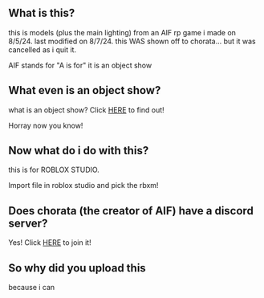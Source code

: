 ## What is this?
this is models (plus the main lighting) from an AIF rp game i made on 8/5/24. last modified on 8/7/24. this WAS shown off to chorata... but it was cancelled as i quit it.

AIF stands for "A is for" it is an object show

## What even is an object show?
what is an object show? Click [HERE](https://tvtropes.org/pmwiki/pmwiki.php/Main/ObjectShows#:~:text=Object%20shows%20are%20a%20genre%20of%20web-animated%20cartoons,place%20in%20vast%2C%20open%20fields%20of%20unknown%20location.) to find out!

Horray now you know!

## Now what do i do with this?
this is for ROBLOX STUDIO.

Import file in roblox studio and pick the rbxm!

## Does chorata (the creator of AIF) have a discord server?
Yes! Click [HERE](https://discord.gg/zkKCuWVV5p) to join it!

## So why did you upload this
because i can
